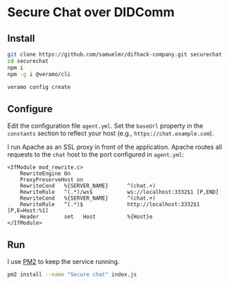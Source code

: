 # Secure Chat over DIDComm #

## Install ## 

```sh
git clone https://github.com/samuelmr/difhack-company.git securechat
cd securechat
npm i
npm -g i @veramo/cli

veramo config create
```

## Configure

Edit the configuration file `agent.yml`. Set the `baseUrl` property in the `constants` section to reflect your host (e.g., `https://chat.example.com`).

I run Apache as an SSL proxy in front of the application. Apache routes all requests to the `chat` host to the port configured in `agent.yml`:

```apacheconf
<IfModule mod_rewrite.c>
    RewriteEngine On
    ProxyPreserveHost on
    RewriteCond   %{SERVER_NAME}      ^(chat.+)
    RewriteRule   ^(.*)/ws$           ws://localhost:3332$1 [P,END]
    RewriteCond   %{SERVER_NAME}      ^(chat.+)
    RewriteRule   ^(.*)$              http://localhost:3332$1 [P,E=Host:%1]
    Header        set   Host          %{Host}e
</IfModule>
```
## Run

I use [PM2](https://pm2.keymetrics.io/) to keep the service running.

```sh
pm2 install --name "Secure chat" index.js
```